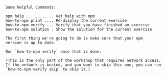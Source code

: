 
     Some helpful commands:

     npm help ............ Get help with npm
     how-to-npm print .... Re-display the current exercise
     how-to-npm verify ... Verify that you have finished an exercise
     how-to-npm solution . Show the solution for the current exercise

     The first thing we're going to do is make sure that your npm
     version is up to date.

     Run `how-to-npm verify` once that is done.

     (This is the only part of the workshop that requires network access.
     If the network is busted, and you want to skip this one, you can run
     `how-to-npm verify skip` to skip it.)